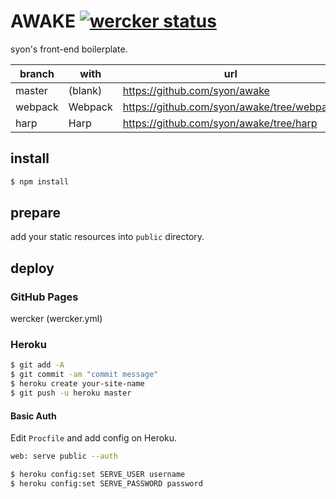 AWAKE [![wercker status](https://app.wercker.com/status/219b82bc57e438e29fe947f92a275fcc/s/master "wercker status")](https://app.wercker.com/project/byKey/219b82bc57e438e29fe947f92a275fcc)
=====

syon's front-end boilerplate.

| branch  | with    | url    |
|---------|---------|--------|
| master  | (blank) | https://github.com/syon/awake |
| webpack | Webpack | https://github.com/syon/awake/tree/webpack |
| harp    | Harp    | https://github.com/syon/awake/tree/harp |


## install

```bash
$ npm install
```


## prepare

add your static resources into `public` directory.


## deploy

### GitHub Pages
wercker (wercker.yml)

### Heroku

```bash
$ git add -A
$ git commit -am "commit message"
$ heroku create your-site-name
$ git push -u heroku master
```

#### Basic Auth

Edit `Procfile` and add config on Heroku.

```bash
web: serve public --auth
```

```bash
$ heroku config:set SERVE_USER username
$ heroku config:set SERVE_PASSWORD password
```
